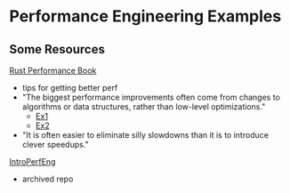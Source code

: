# Performance Engineering Examples

## Some Resources

[Rust Performance
Book](https://nnethercote.github.io/perf-book/introduction.html)
- tips for getting better perf
- "The biggest performance improvements often come from changes to algorithms or
  data structures, rather than low-level optimizations."
  - [Ex1](https://github.com/rust-lang/rust/pull/53383/commits/5745597e6195fe0591737f242d02350001b6c590)
  - [Ex2](https://github.com/rust-lang/rust/pull/54318/commits/154be2c98cf348de080ce951df3f73649e8bb1a6)
- "It is often easier to eliminate silly slowdowns than it is to introduce
  clever speedups."

[IntroPerfEng](https://github.com/lquenti/IntroPerfEng)
- archived repo
